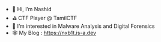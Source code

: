 - 👋 Hi, I’m Nashid
- ⛳ CTF Player @ TamilCTF
- 👀 I’m interested in Malware Analysis and Digital Forensics
- 🕸️ My Blog : https://nxb1t.is-a.dev
<!---
nxb1t/nxb1t is a ✨ special ✨ repository because its `README.md` (this file) appears on your GitHub profile.
You can click the Preview link to take a look at your changes.
--->
